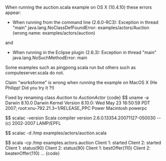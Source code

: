 When running the auction.scala example on OS X (10.4.10) these errors appear:

 - When running from the command line (2.6.0-RC3):
Exception in thread "main" java.lang.NoClassDefFoundError: examples/actors/Auction (wrong name: examples/actors/auction)

and
 - When running in the Eclipse plugin (2.6.3):
Exception in thread "main" java.lang.NoSuchMethodError: main

Some examples such as pingpong.scala run but others such as computeserver.scala do not. 

Claim "worksforme" is wrong when running the example on MacOS X (He Philipp! Did you try it ?!)

Fixed by renaming class *Auction* to *AuctionActor*
{code}
$$ uname -a
Darwin <host> 8.10.0 Darwin Kernel Version 8.10.0: Wed May 23 16:50:59 PDT 2007; root:xnu-792.21.3~1/RELEASE_PPC Power Macintosh powerpc

$$ scalac -version
Scala compiler version 2.6.0.13354.20071127-050030 -- (c) 2002-2007 LAMP/EPFL

$$ scalac -d /tmp examples/actors/auction.scala 

$$ scala -cp /tmp examples.actors.auction
Client 1: started
Client 2: started
Client 1: status(90)
Client 2: status(90)
Client 1: bestOffer(110)
Client 2: beatenOffer(110)
...
{code}
